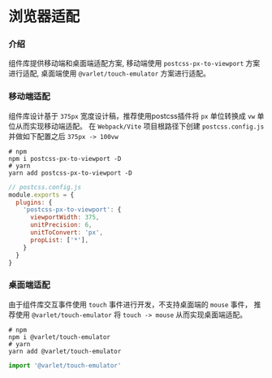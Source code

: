 # 浏览器适配

### 介绍
组件库提供移动端和桌面端适配方案,
移动端使用 `postcss-px-to-viewport` 方案进行适配,
桌面端使用 `@varlet/touch-emulator` 方案进行适配。

### 移动端适配
组件库设计基于 `375px` 宽度设计稿，推荐使用postcss插件将 `px` 单位转换成 `vw` 单位从而实现移动端适配。
在 `Webpack/Vite` 项目根路径下创建 `postcss.config.js` 并做如下配置之后 `375px -> 100vw`

```shell
# npm
npm i postcss-px-to-viewport -D
# yarn
yarn add postcss-px-to-viewport -D
```

```js
// postcss.config.js
module.exports = {
  plugins: {
    'postcss-px-to-viewport': {
      viewportWidth: 375,
      unitPrecision: 6,
      unitToConvert: 'px',
      propList: ['*'],
    }
  }
}
```

### 桌面端适配
由于组件库交互事件使用 `touch` 事件进行开发，不支持桌面端的 `mouse` 事件，
推荐使用 `@varlet/touch-emulator` 将 `touch -> mouse` 从而实现桌面端适配。

```shell
# npm
npm i @varlet/touch-emulator
# yarn
yarn add @varlet/touch-emulator
```

```js
import '@varlet/touch-emulator'
```